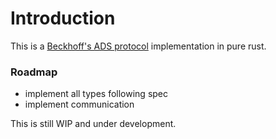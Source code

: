 # Introduction

This is a [Beckhoff's ADS protocol](https://infosys.beckhoff.com/english.php?content=../content/1033/tcadscommon/html/tcadscommon_intro.htm&id=) implementation in pure rust.

### Roadmap

* implement all types following spec
* implement communication

This is still WIP and under development.

